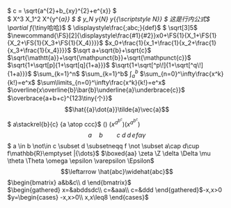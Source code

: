 $ c = \sqrt{a^{2}+b_{xy}^{2}+e^{x}} $  
$ X^3  X_1^2 X^{y^{_a}} $
$ y_N y_{_N} y_{_{\scriptstyle N}} $
这是行内公式$ \partial f_{\tiny哈哈}$
$ \displaystyle\frac{\;abc\;}{def}$
$ \sqrt[3]5$
$\newcommand{\FS}[2]{\displaystyle\frac{#1}{#2}}x0+\FS{1}{X_1+\FS{1}{X_2+\FS{1}{X_3+\FS{1}{X_4}}}}$
$x_0+\frac{1}{x_1+\frac{1}{x_2+\frac{1}{x_3+\frac{1}{x_4}}}}$
$\sqrt a+\sqrt{b}+\sqrt{c}$
$\sqrt{\mathtt{a}}+\sqrt{\mathpunct{b}}+\sqrt{\mathpunct{c}}$
$\sqrt{1+\sqrt[p]{1+\sqrt[q]{1+a}}}$
$\sqrt{1+\sqrt[^p\!]{1+\sqrt[^q\!]{1+a}}}$
$\sum_{k=1}^n$
$\sum_{k=1}^b$
$\int_a^b$
$\sum_{n=0}^\infty\frac{x^k}{k!}=e^x$
$\sum\limits_{n=0}^\infty\frac{x^k}{k!}=e^x$
$\overline{x\overline{b}\bar{b}\underline{a}\underbrace{c}}$
$\overbrace{a+b+c}^{123\tiny{个}}$
$$\hat{{a}\dot{a}}\tilde{a}\vec{a}$$
$ a\stackrel{b}{c} {a \atop ccc}$
$\big(\Bigg)$
$(x^{a^{b^c}})\left(x^{a^{b^c}}\right)$
$$ a\quad b\qquad c\ d\;d\,e\!f\alpha\gamma$$
$ a \in b \not\in c \subset d \subsetneqq f \not \subset a\cap d\cup f\mathbb{R}\emptyset |\{\dots\}$
$\boxed{aa} \zeta \Z \delta \Delta \mu \theta \Theta \omega \epsilon \varepsilon \Epsilon$
$$\leftarrow \hat{abc}\widehat{abc}$$
$\begin{bmatrix}
    a&b&c\\
    d
\end{bmatrix}$  
$\begin{gathered}
    x=&abddsdc\\
    c=&aaa\\
    c=&ddd
\end{gathered}$-x,x>0  
$y=\begin{cases}
    -x,x>0\\
    x,x\leq8
\end{cases}$